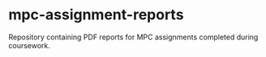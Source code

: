 # mpc-assignment-reports
Repository containing PDF reports for MPC assignments completed during coursework.
